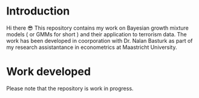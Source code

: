 # Introduction
Hi there :sunglasses: This repository contains my work on Bayesian growth mixture models ( or GMMs for short ) and their application to terrorism data. The work has been developed in coorporation with Dr. Nalan Basturk as part of my research assistantance in econometrics at Maastricht University.

# Work developed
Please note that the repository is work in progress.


